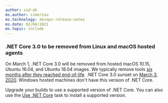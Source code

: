 ```yaml
---
author: sid-ah
ms.author: simerzou
ms.technology: devops-release-notes
ms.date: 02/04/2021
ms.topic: include
---
```


### .NET Core 3.0 to be removed from Linux and macOS hosted agents

On March 1, .NET Core 3.0 will be removed from hosted macOS 10.15, Ubuntu 16.04, and Ubuntu 18.04 images. We typically remove tools [six months after they reached end-of-life](https://github.com/actions/virtual-environments#software-guidelines). .NET Core 3.0 sunset on [March 3, 2020](https://devblogs.microsoft.com/dotnet/net-core-3-0-end-of-life/). Windows hosted machines don't have this version of .NET Core.

Upgrade your builds to use a supported version of .NET Core. You can also use the [Use .NET Core](https://docs.microsoft.com/azure/devops/pipelines/tasks/tool/dotnet-core-tool-installer?view=azure-devops) task to install a supported version.
